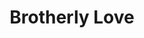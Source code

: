 ---
pid: MX200
title: Brotherly Love
location_transcription: 2 Franklin Square
zipcode: RI02840
outside_phl: Newport RI
neighborhood: 
age: '68'
age_range: 60-69
instagram: 
image_file_name: MX_200.jpg
proposal_transcription: All nationalists holding hands reaching out to one another.
topic: Politics,Unity
topic_summary: 0, 0
type: Sculpture Statue
keywords_other: nationalists
credit: M Tardiff
image_labels: 
twitter: 
facebook: 
permalink: "/monuments/mx200/"
layout: item-page
---